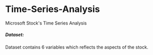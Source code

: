 # Time-Series-Analysis
Microsoft Stock's Time Series Analysis
##### Dataset:
Dataset contains 6 variables which reflects the aspects of the stock.
